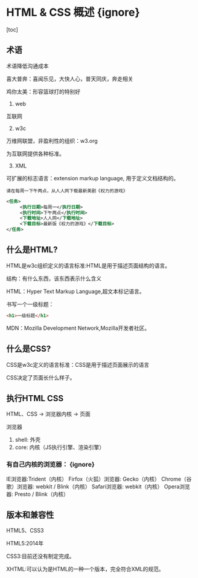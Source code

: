 # HTML & CSS 概述 {ignore}

[toc]

## 术语

术语降低沟通成本

喜大普奔：喜闻乐见，大快人心，普天同庆，奔走相关

鸡你太美：形容篮球打的特别好

1. web

互联网

2. w3c

万维网联盟，非盈利性的组织：w3.org

为互联网提供各种标准。

3. XML

可扩展的标志语言：extension markup language, 用于定义文档结构的。

```
请在每周一下午两点，从人人网下载最新美剧《权力的游戏》
```

```xml
<任务>
     <执行日期>每周一</执行日期>
     <执行时间>下午两点</执行时间>
     <下载地址>人人网</下载地址>
     <下载目标>最新版《权力的游戏》</下载目标>
</任务>     
```
## 什么是HTML?

HTML是w3c组织定义的语言标准:HTML是用于描述页面结构的语言。

结构：有什么东西，该东西表示什么含义

HTML：Hyper Text Markup Language,超文本标记语言。

书写一个一级标题：

```html
<h1>一级标题</h1>
```

MDN：Mozilla Development Network,Mozilla开发者社区。
## 什么是CSS?

CSS是w3c定义的语言标准：CSS是用于描述页面展示的语言

CSS决定了页面长什么样子。
## 执行HTML CSS

HTML、CSS -> 浏览器内核 -> 页面

浏览器

1. shell: 外壳
2. core: 内核（JS执行引擎、渲染引擎）

### 有自己内核的浏览器： {ignore}
IE浏览器:Trident（内核）
Firfox（火狐）浏览器: Gecko（内核）
Chrome（谷歌）浏览器: webkit / Blink（内核）
Safari浏览器: webkit（内核）
Opera浏览器: Presto / Blink（内核）
## 版本和兼容性

HTML5、CSS3

HTML5:2014年

CSS3:目前还没有制定完成。

XHTML:可以认为是HTML的一种一个版本，完全符合XML的规范。